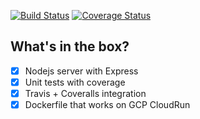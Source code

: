 [![Build Status](https://travis-ci.com/ChrisAntaki/nodejs-server-template.svg?branch=master)](https://travis-ci.com/ChrisAntaki/nodejs-server-template)
[![Coverage Status](https://coveralls.io/repos/github/ChrisAntaki/nodejs-server-template/badge.svg?branch=master)](https://coveralls.io/github/ChrisAntaki/nodejs-server-template?branch=master)

## What's in the box?
- [x] Nodejs server with Express
- [x] Unit tests with coverage
- [x] Travis + Coveralls integration
- [x] Dockerfile that works on GCP CloudRun
